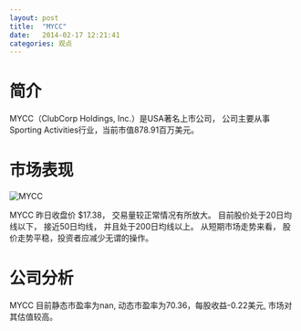 ```yaml
---
layout: post
title:  "MYCC"
date:   2014-02-17 12:21:41
categories: 观点
---
```


# 简介
MYCC（ClubCorp Holdings, Inc.）是USA著名上市公司，
公司主要从事Sporting Activities行业，当前市值878.91百万美元。

# 市场表现

![MYCC](http://finviz.com/chart.ashx?t=MYCC&ty=c&ta=1&p=d&s=l)

MYCC 昨日收盘价 $17.38，
交易量较正常情况有所放大。
目前股价处于20日均线以下，
接近50日均线，
并且处于200日均线以上。
从短期市场走势来看，
股价走势平稳，投资者应减少无谓的操作。

# 公司分析
MYCC 目前静态市盈率为nan, 动态市盈率为70.36，每股收益-0.22美元,
市场对其估值较高。
